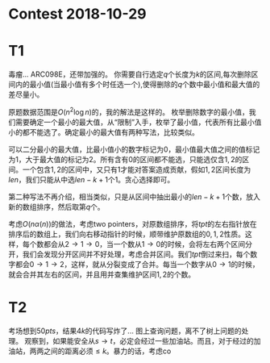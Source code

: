 # $\text{Contest 2018-10-29}$

# $\text{T1}$

毒瘤...
$\text{ARC098E}$，还带加强的。
你需要自行选定$q$个长度为$k$的区间,每次删除区间内的最小值(当最小值有多个时任选一个),使得删除的$q$个数中最小值和最大值的差尽量小。

原题数据范围是$O(n^2\log{n})$的，我的解法是这样的。
枚举删除数字的最小值，我们需要确定一个最小的最大值，从“限制”入手，枚举了最小值，代表所有比最小值小的都不能选了。确定最小的最大值有两种写法，比较类似。

可以二分最小的最大值，比最小值小的数字标记为$0$，最小值最大值之间的值标记为$1$，大于最大值的标记为$2$。所有含有$0$的区间都不能选，只能选仅含$1, 2$的区间。一个包含$1, 2$的区间中，又只有$1$才能对答案造成贡献，假如$1, 2$区间长度为$len$，我们只能从中选$len - k + 1$个$1$。贪心选择即可。

第二种写法不再介绍，相当类似，只是从区间中抽出最小的$len - k + 1$个数，放入新的数组排序，然后取第$q$个。

考虑$O(n\alpha(n))$的做法，考虑$\text{two pointers}$，对原数组排序，将$tpt$的左右指针放在排序后的数组上，我们向右移动指针的时候，顺带维护原数组的$0, 1, 2$性质。这样，每个数都会从$2 \rightarrow 1 \rightarrow 0$，当一个数从$1 \rightarrow 0$的时候，会将左右两个区间分开，我们会发现分开区间并不好处理，考虑合并区间。我们$tpt$倒过来扫，每个数字都会$0 \rightarrow 1 \rightarrow 2$，这样，就从分裂变成了合并。每当一个数字从$0 \rightarrow 1$的时候，就会合并其左右的区间，并且用并查集维护区间$1, 2$的个数。

# $\text{T2}$

考场想到$50pts$，结果$4k$的代码写炸了...
图上查询问题，离不了树上问题的处理。
观察到，如果能安全从$s \rightarrow t$，必定会经过一些加油站。而且，对于经过的加油站，两两之间的距离必须$\le k$。暴力的话，考虑co

<!--stackedit_data:
eyJoaXN0b3J5IjpbLTEzMzk4OTAwNDUsLTEwMDkzNjYxMDhdfQ
==
-->
